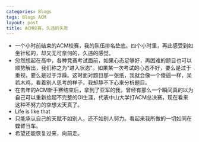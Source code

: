 ```yaml
---
categories: Blogs
tags: Blogs ACM
layout: post
title: ACM校赛，久违的失败
---
```




- 一个小时前结束的ACM校赛，我的队伍排名垫底。四个小时里，再此感受到如坐针毡的，却又无可奈何的，久违的感觉。
- 忽然想起在高中，各种竞赛考试面前，如果心态足够好，再困难的题目也可以顺势解出，我们称之为“进入状态”。如果某一次考试的心态不好，要么是过于重视，要么是过于浮躁。这时面对题目那一张纸，我就会像一个傻逼一样，呆若木鸡，看着别人思考的样子，我却静不下心来分析题目。
- 在去年的ACM新手赛结束后，拿到了亚军的我，曾经有那么一个瞬间真的以为自己可以重新捡起不完整的OI生涯，代表中山大学打ACM总决赛，现在看来这种不努力的空想太天真了。
- Life is like that
- 只能承认自己的天赋不如别人，还不如别人努力。看起来我所做的一切如同在螳臂当车。
- 希望还能恢复过来，向前走。